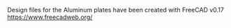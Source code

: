 Design files for the Aluminum plates have been created with FreeCAD v0.17 https://www.freecadweb.org/
